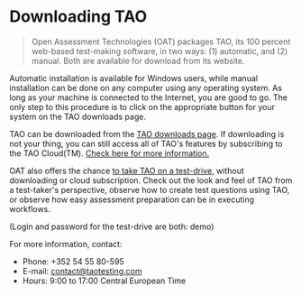 <!--
created_at: 2015-05-15
authors:         
    - "Ben Angel"    
--> 

# Downloading TAO

>Open Assessment Technologies (OAT) packages TAO, its 100 percent web-based test-making software, in two ways: (1) automatic, and (2) manual. Both are available for download from its website.

Automatic installation is available for Windows users, while manual installation can be done on any computer using any operating system. As long as your machine is connected to the Internet, you are good to go. The only step to this procedure is to click on the appropriate button for your system on the TAO downloads page.

TAO can be downloaded from the [TAO downloads page](http://www.taotesting.com/get-tao/official-tao-packages/). If downloading is not your thing, you can still access all of TAO's features by subscribing to the TAO Cloud(TM). [Check here for more information.](http://www.taotesting.com/support/professional-services/hosting-services-custom-offer-request-form/)

OAT also offers the chance [to take TAO on a test-drive](http://www.taotesting.com/get-tao/take-test-drive/), without downloading or cloud subscription. Check out the look and feel of TAO from a test-taker's perspective, observe how to create test questions using TAO, or observe how easy assessment preparation can be in executing workflows. 

(Login and password for the test-drive are both: demo)

For more information, contact:

- Phone: +352 54 55 80-595
- E-mail: [contact@taotesting.com](mailto:contact@taotesting.com)
- Hours: 9:00 to 17:00 Central European Time

